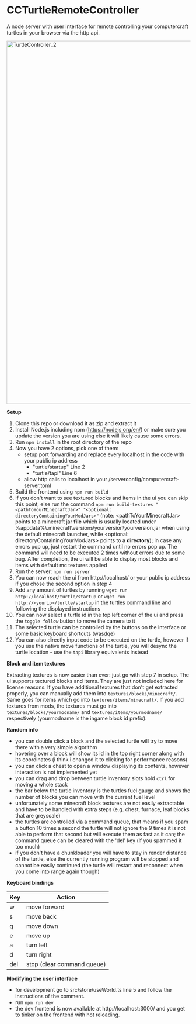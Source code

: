 # CCTurtleRemoteController
A node server with user interface for remote controlling your computercraft turtles in your browser via the http api.

<img width="993" alt="TurtleController_2" src="https://github.com/exa-byte/CCTurtleRemoteController/assets/14824895/a61f863b-b3dd-495c-bea2-09d802ff2692">

**Setup**

1. Clone this repo or download it as zip and extract it
2. Install Node.js including npm (https://nodejs.org/en/) or make sure you update the version you are using else it will likely cause some errors.
3. Run `npm install` in the root directory of the repo
4. Now you have 2 options, pick one of them:
    * setup port forwarding and replace every localhost in the code with your public ip address
       * "turtle/startup" Line 2
       * "turtle/tapi" Line 6 
    * allow http calls to localhost in your <mcsavegame>/serverconfig/computercraft-server.toml
6. Build the frontend using `npm run build`
7. If you don't want to see textured blocks and items in the ui you can skip this point, else run the command `npm run build-textures "<pathToYourMinecraftJar>" "<optional: directoryContainingYourModJars>"` (note: \<pathToYourMinecraftJar\> points to a minecraft jar **file** which is usually located under %appdata%\\.minecraft\versions\yourversion\yourversion.jar when using the default minecraft launcher, while \<optional: directoryContainingYourModJars\> points to a **directory**); in case any errors pop up, just restart the command until no errors pop up. The command will need to be executed 2 times without errors due to some bug. After completion, the ui will be able to display most blocks and items with default mc textures applied
8. Run the server: `npm run server`
9. You can now reach the ui from http://localhost/ or your public ip address if you chose the second option in step 4
10. Add any amount of turtles by running `wget run http://localhost/turtle/startup` or `wget run http://<yourip>/turtle/startup` in the turtles command line and following the displayed instructions
11. You can now select a turtle id in the top left corner of the ui and press the `toggle follow` button to move the camera to it
12. The selected turtle can be controlled by the buttons on the interface or some basic keyboard shortcuts (wasdqe)
13. You can also directly input code to be executed on the turtle, however if you use the native move functions of the turtle, you will desync the turtle location - use the `tapi` library equivalents instead
  
**Block and item textures**

Extracting textures is now easier than ever: just go with step 7 in setup.
The ui supports textured blocks and items. They are just not included here for license reasons. 
If you have additional textures that don't get extracted properly, you can manually add them into `textures/blocks/minecraft/`.
Same goes for items which go into `textures/items/minecraft/`.
If you add textures from mods, the textures must go into `textures/blocks/yourmodname/` and `textures/items/yourmodname/` respectively (yourmodname is the ingame block id prefix).

**Random info**

- you can double click a block and the selected turtle will try to move there with a very simple algorithm
- hovering over a block will show its id in the top right corner along with its coordinates (i think i changed it to clicking for performance reasons)
- you can click a chest to open a window displaying its contents, however interaction is not implemented yet
- you can drag and drop between turtle inventory slots hold `ctrl` for moving a whole stack
- the bar below the turtle inventory is the turtles fuel gauge and shows the number of blocks you can move with the current fuel level
- unfortunately some minecraft block textures are not easily extractable and have to be handled with extra steps (e.g. chest, furnace, leaf blocks that are greyscale)
- the turtles are controlled via a command queue, that means if you spam a button 10 times a second the turtle will not ignore the 9 times it is not able to perform that second but will execute them as fast as it can; the command queue can be cleared with the 'del' key (if you spammed it too much)
- if you don't have a chunkloader you will have to stay in render distance of the turtle, else the currently running program will be stopped and cannot be easily continued (the turtle will restart and reconnect when you come into range again though)
   
**Keyboard bindings**
   
| Key | Action                     |
|-----|----------------------------|
| w   | move forward               |
| s   | move back                  |
| q   | move down                  |
| e   | move up                    |
| a   | turn left                  |
| d   | turn right                 |
| del | stop (clear command queue) |

**Modifying the user interface**

- for development go to src/store/useWorld.ts line 5 and follow the instructions of the comment.
- run ```npm run dev```
- the dev frontend is now available at http://localhost:3000/ and you get to tinker on the frontend with hot reloading. 
